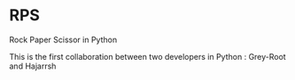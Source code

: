 # RPS
Rock Paper Scissor in Python

This is the first collaboration between two developers in Python : Grey-Root and Hajarrsh 
